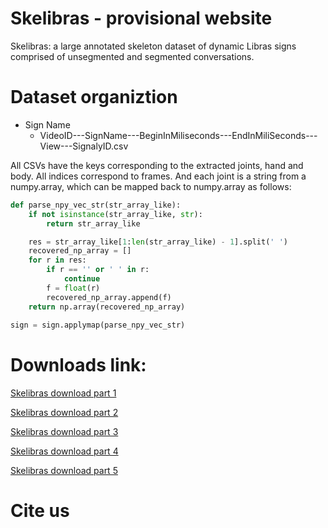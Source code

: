 # Skelibras - provisional website
Skelibras: a large annotated skeleton dataset of dynamic Libras signs comprised of unsegmented and segmented conversations.

# Dataset organiztion
- Sign Name
    - VideoID---SignName---BeginInMiliseconds---EndInMiliSeconds---View---SignalyID.csv

All CSVs have the keys corresponding to the extracted joints, hand and body. All indices correspond to frames. And each joint is a string from a numpy.array, which can be mapped back to numpy.array as follows: 

```python
def parse_npy_vec_str(str_array_like):
    if not isinstance(str_array_like, str):
        return str_array_like

    res = str_array_like[1:len(str_array_like) - 1].split(' ')
    recovered_np_array = []
    for r in res:
        if r == '' or ' ' in r:
            continue
        f = float(r)
        recovered_np_array.append(f)
    return np.array(recovered_np_array)
        
sign = sign.applymap(parse_npy_vec_str)

```

# Downloads link:
[Skelibras download part 1](https://drive.google.com/file/d/1VlbKdWDIHHIvOA5_qRtp5OoBZQ9t4zPC/view?usp=sharing)

[Skelibras download part 2](https://drive.google.com/file/d/49dcd91231f801159e893fb5c6674985/view?usp=sharing)

[Skelibras download part 3]()

[Skelibras download part 4]()

[Skelibras download part 5]()


# Cite us
